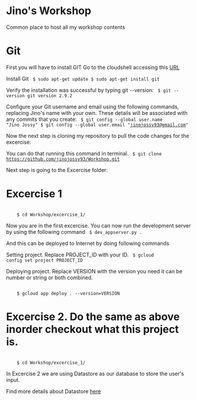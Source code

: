 # Jino's Workshop
Common place to host all my workshop contents

# Git
First you will have to install GIT 
Go to the cloudshell accessing this [URL](https://console.cloud.google.com/cloudshell/editor)

Install Git
<code>
	$ sudo apt-get update
	$ sudo apt-get install git
</code>

Verify the installation was successful by typing git --version:
<code>
	$ git --version
git version 2.9.2
</code>

Configure your Git username and email using the following commands, replacing Jino's name with your own. These details will be associated with any commits that you create:
<code>
	$ git config --global user.name "Jino Jossy"
	$ git config --global user.email "jinojossy93@gmail.com"
</code> 

Now the next step is cloning my repository to pull the code changes for the excercise:

You can do that running this command in terminal.
<code>
	$ git clone https://github.com/jinojossy93/Workshop.git
</code>

Next step is going to the Excercise folder:

# Excercise 1

<code>
	$ cd Workshop/excercise_1/
</code>

Now you are in the first excercise. You can now run the development server by using the following command
<code>
	$ dev_appserver.py .
</code>

And this can be deployed to Internet by doing following commands

Setting project. Replace PROJECT_ID with your ID.
<code>
	$ gcloud config set project PROJECT_ID
</code>

Deploying project. Replace VERSION with the version you need it can be number or string or both combined.

<code>
	$ gcloud app deploy . --version=VERSION
</code>

# Excercise 2. Do the same as above inorder checkout what this project is.

<code>
	$ cd Workshop/excercise_1/
</code>

In Excercise 2 we are using Datastore as our database to store the user's input.

Find more details about Datastore [here](https://cloud.google.com/appengine/docs/standard/python/datastore/)
